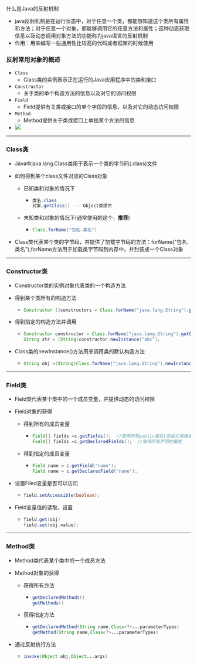什么是Java的反射机制

- java反射机制是在运行状态中，对于任意一个类，都能够知道这个类所有属性和方法；对于任意一个对象，都能够调用它的任意方法和属性；这种动态获取信息以及动态调用对象方法的功能称为java语言的反射机制
- 作用：用来编写一些通用性比较高的代码或者框架的时候使用

### 反射常用对象的概述

+ `Class`
  - Class类的实例表示正在运行的Java应用程序中的类和接口
+ `Constructor`
  - 关于类的单个构造方法的信息以及对它的访问权限
+ `Field`
  - Field提供有关类或接口的单个字段的信息，以及对它的动态访问权限
+ `Method`
  - Method提供关于类或接口上单独某个方法的信息
+ ![](http://a2.qpic.cn/psb?/V11ree7s3wel2Y/xCzRigNlC7xXofunn7MdzdVPQH59JMDCGa01ihtYsWU!/c/dDEBAAAAAAAA&ek=1&kp=1&pt=0&bo=6gW*AgAAAAADJ1A!&tl=1&vuin=3481376519&tm=1538618400&sce=60-2-2&rf=0-0)

-------

### Class类

+ Java中java.lang.Class类用于表示一个类的字节码(.class)文件

+ 如何得到某个class文件对应的Class对象

  - 已知类和对象的情况下

    - ```java
      类名.class
      对象.getClass()  ---Object类提供
      ```

  - 未知类和对象的情况下(通常使用的这个，**推荐**)

    - ```java
      Class.forName("包名.类名")
      ```

+ Class类代表某个类的字节码，并提供了加载字节码的方法：forName("包名.类名"),forName方法用于加载类字节码到内存中，并封装成一个Class对象

----

### Constructor类

+ Constructor类的实例对象代表类的一个构造方法

+ 得到某个类所有的构造方法

  - ```java
    Constructor []constructors = Class.forName("java.lang.String").getConstructors();
    ```

+ 得到指定的构造方法并调用

  - ```java
    Constructor constructor = Class.forName("java.lang.String").getConstructor(String.class);
    String str = (String)constructor.newInstance("abc");
    ```

+ Class类的newInstance()方法用来调用类的默认构造方法

  - ```java
    String obj =(String)Class.forName("java.lang.String").newInstance();
    ```

----

### Field类

+ Field类代表某个类中的一个成员变量，并提供动态的访问权限

+ Field对象的获得

  - 得到所有的成员变量

    - ```java
      Field[] fields =c.getFields();  //取得所有public属性(包括父类继承)
      Field[] fields =c.getDeclaredFields();  //取得所有声明的属性
      ```

  - 得到指定的成员变量

    - ```java
      Field name = c.getField("name");
      Field name = c.getDeclaredField("name");
      ```

+ 设置Filed变量是否可以访问

  - ```java
    field.setAccessible(boolean);
    ```

+ Field变量值的读取、设置

  - ```java
    field.get(obj)
    field.set(obj,value);
    ```

    

----

### Method类

+ Method类代表某个类中的一个成员方法

+ Method对象的获得

  - 获得所有方法

    - ```java
      getDeclaredMethods()
      getMethods()
      ```

  - 获得指定方法

    - ```java
      getDeclaredMethod(String name,Class<?>...parameterTypes)
      getMethod(String name,Class<?>...parameterTypes)
      ```

+ 通过反射执行方法

  - ```java
    invoke(Object obj,Object...args)
    ```

    